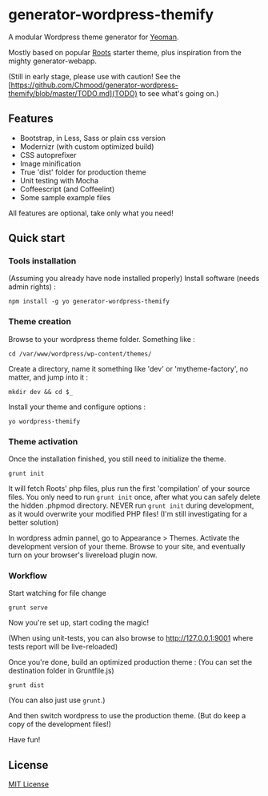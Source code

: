 # generator-wordpress-themify

A modular Wordpress theme generator for [Yeoman](http://yeoman.io).

Mostly based on popular [Roots](https://github.com/roots/roots) starter theme, plus inspiration from the mighty generator-webapp.

(Still in early stage, please use with caution! See the [https://github.com/Chmood/generator-wordpress-themify/blob/master/TODO.md](TODO) to see what's going on.)


## Features

* Bootstrap, in Less, Sass or plain css version
* Modernizr (with custom optimized build) 
* CSS autoprefixer
* Image minification
* True 'dist' folder for production theme
* Unit testing with Mocha
* Coffeescript (and Coffeelint)
* Some sample example files

All features are optional, take only what you need!


## Quick start


### Tools installation

(Assuming you already have node installed properly)
Install software (needs admin rights) :

```
npm install -g yo generator-wordpress-themify
```

### Theme creation

Browse to your wordpress theme folder. Something like :

```
cd /var/www/wordpress/wp-content/themes/
```

Create a directory, name it something like 'dev' or 'mytheme-factory', no matter, and jump into it :

```
mkdir dev && cd $_
```

Install your theme and configure options :

```
yo wordpress-themify
```

### Theme activation

Once the installation finished, you still need to initialize the theme.

```
grunt init
```
It will fetch Roots' php files, plus run the first 'compilation' of your source files.
You only need to run ```grunt init``` once, after what you can safely delete the hidden .phpmod directory. NEVER run ```grunt init``` during development, as it would overwrite your modified PHP files!
(I'm still investigating for a better solution)

In wordpress admin pannel, go to Appearance > Themes. Activate the development version of your theme. Browse to your site, and eventually turn on your browser's livereload plugin now.


### Workflow

Start watching for file change

```
grunt serve
```

Now you're set up, start coding the magic!

(When using unit-tests, you can also browse to http://127.0.0.1:9001 where tests report will be live-reloaded)

Once you're done, build an optimized production theme :
(You can set the destination folder in Gruntfile.js)

```
grunt dist
```
(You can also just use ```grunt```.)


And then switch wordpress to use the production theme.
(But do keep a copy of the development files!)


Have fun!



## License

[MIT License](http://en.wikipedia.org/wiki/MIT_License)
